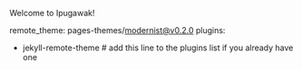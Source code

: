 Welcome to Ipugawak!

remote_theme: pages-themes/modernist@v0.2.0
plugins:
- jekyll-remote-theme # add this line to the plugins list if you already have one
